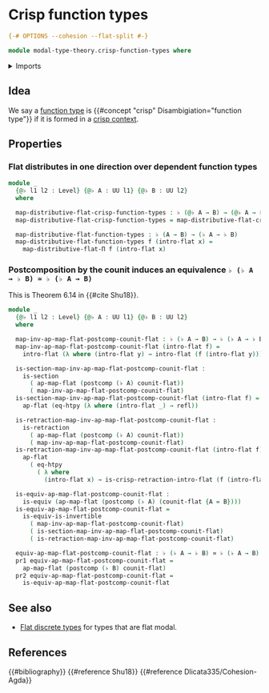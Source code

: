 # Crisp function types

```agda
{-# OPTIONS --cohesion --flat-split #-}

module modal-type-theory.crisp-function-types where
```

<details><summary>Imports</summary>

```agda
open import foundation.action-on-identifications-functions
open import foundation.dependent-pair-types
open import foundation.equivalences
open import foundation.function-extensionality
open import foundation.function-types
open import foundation.homotopies
open import foundation.identity-types
open import foundation.postcomposition-functions
open import foundation.retractions
open import foundation.sections
open import foundation.universe-levels

open import modal-type-theory.action-on-identifications-crisp-functions
open import modal-type-theory.action-on-identifications-flat-modality
open import modal-type-theory.crisp-dependent-function-types
open import modal-type-theory.crisp-identity-types
open import modal-type-theory.flat-modality
open import modal-type-theory.functoriality-flat-modality
```

</details>

## Idea

We say a [function type](foundation-core.function-types.md) is
{{#concept "crisp" Disambigiation="function type"}} if it is formed in a
[crisp context](modal-type-theory.crisp-types.md).

<!-- TODO explain crisp function vs crisply defined function (nonstandard terminology, find better name) -->

## Properties

### Flat distributes in one direction over dependent function types

```agda
module _
  {@♭ l1 l2 : Level} {@♭ A : UU l1} {@♭ B : UU l2}
  where

  map-distributive-flat-crisp-function-types : ♭ (@♭ A → B) → (@♭ A → ♭ B)
  map-distributive-flat-crisp-function-types = map-distributive-flat-crisp-Π

  map-distributive-flat-function-types : ♭ (A → B) → (♭ A → ♭ B)
  map-distributive-flat-function-types f (intro-flat x) =
    map-distributive-flat-Π f (intro-flat x)
```

### Postcomposition by the counit induces an equivalence `♭ (♭ A → ♭ B) ≃ ♭ (♭ A → B)`

This is Theorem 6.14 in {{#cite Shu18}}.

```agda
module _
  {@♭ l1 l2 : Level} {@♭ A : UU l1} {@♭ B : UU l2}
  where

  map-inv-ap-map-flat-postcomp-counit-flat : ♭ (♭ A → B) → ♭ (♭ A → ♭ B)
  map-inv-ap-map-flat-postcomp-counit-flat (intro-flat f) =
    intro-flat (λ where (intro-flat y) → intro-flat (f (intro-flat y)))

  is-section-map-inv-ap-map-flat-postcomp-counit-flat :
    is-section
      ( ap-map-flat (postcomp (♭ A) counit-flat))
      ( map-inv-ap-map-flat-postcomp-counit-flat)
  is-section-map-inv-ap-map-flat-postcomp-counit-flat (intro-flat f) =
    ap-flat (eq-htpy (λ where (intro-flat _) → refl))

  is-retraction-map-inv-ap-map-flat-postcomp-counit-flat :
    is-retraction
      ( ap-map-flat (postcomp (♭ A) counit-flat))
      ( map-inv-ap-map-flat-postcomp-counit-flat)
  is-retraction-map-inv-ap-map-flat-postcomp-counit-flat (intro-flat f) =
    ap-flat
      ( eq-htpy
        ( λ where
          (intro-flat x) → is-crisp-retraction-intro-flat (f (intro-flat x))))

  is-equiv-ap-map-flat-postcomp-counit-flat :
    is-equiv (ap-map-flat (postcomp (♭ A) (counit-flat {A = B})))
  is-equiv-ap-map-flat-postcomp-counit-flat =
    is-equiv-is-invertible
      ( map-inv-ap-map-flat-postcomp-counit-flat)
      ( is-section-map-inv-ap-map-flat-postcomp-counit-flat)
      ( is-retraction-map-inv-ap-map-flat-postcomp-counit-flat)

  equiv-ap-map-flat-postcomp-counit-flat : ♭ (♭ A → ♭ B) ≃ ♭ (♭ A → B)
  pr1 equiv-ap-map-flat-postcomp-counit-flat =
    ap-map-flat (postcomp (♭ B) counit-flat)
  pr2 equiv-ap-map-flat-postcomp-counit-flat =
    is-equiv-ap-map-flat-postcomp-counit-flat
```

## See also

- [Flat discrete types](modal-type-theory.flat-discrete-crisp-types.md) for
  types that are flat modal.

## References

{{#bibliography}} {{#reference Shu18}} {{#reference Dlicata335/Cohesion-Agda}}
